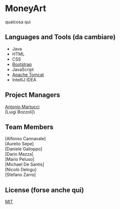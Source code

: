 # MoneyArt

qualcosa qui

## Languages and Tools (da cambiare)
+ Java
+ HTML
+ CSS
+ [Bootstrap](https://getbootstrap.com/)
+ JavaScript
+ [Apache Tomcat](http://tomcat.apache.org/)
+ IntelliJ IDEA

## Project Managers 
[Antonio Martucci](https://github.com/AntonioMartucci)\
[Luigi Bozzoli]\

## Team Members
[Alfonso Cannavale]\
[Aurelio Sepe]\
[Daniele Galloppo]\
[Dario Mazza]\
[Mario Peluso]\
[Michael De Santis]\
[Nicolò Delogu]\
[Stefano Zarro]


## License (forse anche qui)
[MIT](https://choosealicense.com/licenses/mit/)
